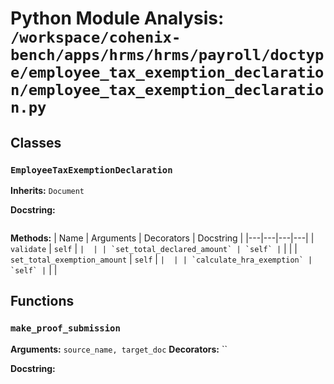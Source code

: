 # Python Module Analysis: `/workspace/cohenix-bench/apps/hrms/hrms/payroll/doctype/employee_tax_exemption_declaration/employee_tax_exemption_declaration.py`

## Classes

### `EmployeeTaxExemptionDeclaration`
**Inherits:** `Document`


**Docstring:**
```

```

**Methods:**
| Name | Arguments | Decorators | Docstring |
|---|---|---|---|
| `validate` | `self` | `` |  |
| `set_total_declared_amount` | `self` | `` |  |
| `set_total_exemption_amount` | `self` | `` |  |
| `calculate_hra_exemption` | `self` | `` |  |





## Functions

### `make_proof_submission`
**Arguments:** `source_name, target_doc`
**Decorators:** ``

**Docstring:**
```

```

